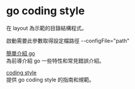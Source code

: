 # go coding style
在 layout 為示範的目錄結構程式。

啟動需要此參數取得設定檔路徑 --configFile="path"

[簡單介紹 go](./introduction_go.md)
<br/>
為前導介紹 go 一些特性和常見錯誤介紹。

[coding style](./codeing_style.md)
<br/>
提供 go coding style 的指南和規範。

